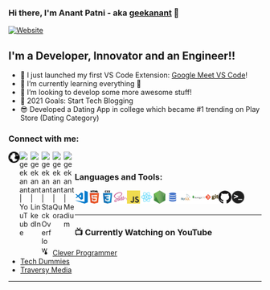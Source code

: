 ### Hi there, I'm Anant Patni - aka [geekanant][website] 👋

[![Website](https://img.shields.io/website?label=anantpatni.com&style=for-the-badge&url=https://www.anantpatni.com)](https://www.anantpatni.com)

## I'm a Developer, Innovator and an Engineer!!

- 🔭 I just launched my first VS Code Extension: [Google Meet VS Code][extension]!
- 🌱 I’m currently learning everything 🤣
- 👯 I’m looking to develop some more awesome stuff!
- 🥅 2021 Goals: Start Tech Blogging
- 😎 Developed a Dating App in college which became #1 trending on Play Store (Dating Category)


### Connect with me:

[<img align="left" alt="anantpatni.com" width="22px" src="https://raw.githubusercontent.com/iconic/open-iconic/master/svg/globe.svg" />][website]
[<img align="left" alt="geekanant | YouTube" width="22px" src="https://cdn.jsdelivr.net/npm/simple-icons@v3/icons/youtube.svg" />][youtube]
[<img align="left" alt="geekanant | LinkedIn" width="22px" src="https://cdn.jsdelivr.net/npm/simple-icons@v3/icons/linkedin.svg" />][linkedin]
[<img align="left" alt="geekanant | Stack Overflow" width="22px" src="https://cdn.jsdelivr.net/npm/simple-icons@v3/icons/stackoverflow.svg" />][stackoverflow]
[<img align="left" alt="geekanant | Quora" width="22px" src="https://cdn.jsdelivr.net/npm/simple-icons@v3/icons/quora.svg" />][quora]
[<img align="left" alt="geekanant | Medium" width="22px" src="https://cdn.jsdelivr.net/npm/simple-icons@v3/icons/medium.svg" />][medium]

<br />

### Languages and Tools:

<img align="left" alt="Visual Studio Code" width="26px" src="https://raw.githubusercontent.com/github/explore/80688e429a7d4ef2fca1e82350fe8e3517d3494d/topics/visual-studio-code/visual-studio-code.png" />
<img align="left" alt="HTML5" width="26px" src="https://raw.githubusercontent.com/github/explore/80688e429a7d4ef2fca1e82350fe8e3517d3494d/topics/html/html.png" />
<img align="left" alt="CSS3" width="26px" src="https://raw.githubusercontent.com/github/explore/80688e429a7d4ef2fca1e82350fe8e3517d3494d/topics/css/css.png" />
<img align="left" alt="Sass" width="26px" src="https://raw.githubusercontent.com/github/explore/80688e429a7d4ef2fca1e82350fe8e3517d3494d/topics/sass/sass.png" />
<img align="left" alt="JavaScript" width="26px" src="https://raw.githubusercontent.com/github/explore/80688e429a7d4ef2fca1e82350fe8e3517d3494d/topics/javascript/javascript.png" />
<img align="left" alt="React" width="26px" src="https://raw.githubusercontent.com/github/explore/80688e429a7d4ef2fca1e82350fe8e3517d3494d/topics/react/react.png" />
<img align="left" alt="Node.js" width="26px" src="https://raw.githubusercontent.com/github/explore/80688e429a7d4ef2fca1e82350fe8e3517d3494d/topics/nodejs/nodejs.png" />
<img align="left" alt="SQL" width="26px" src="https://raw.githubusercontent.com/github/explore/80688e429a7d4ef2fca1e82350fe8e3517d3494d/topics/sql/sql.png" />
<img align="left" alt="MySQL" width="26px" src="https://raw.githubusercontent.com/github/explore/80688e429a7d4ef2fca1e82350fe8e3517d3494d/topics/mysql/mysql.png" />
<img align="left" alt="MongoDB" width="26px" src="https://raw.githubusercontent.com/github/explore/80688e429a7d4ef2fca1e82350fe8e3517d3494d/topics/mongodb/mongodb.png" />
<img align="left" alt="Git" width="26px" src="https://raw.githubusercontent.com/github/explore/80688e429a7d4ef2fca1e82350fe8e3517d3494d/topics/git/git.png" />
<img align="left" alt="GitHub" width="26px" src="https://raw.githubusercontent.com/github/explore/78df643247d429f6cc873026c0622819ad797942/topics/github/github.png" />
<img align="left" alt="Terminal" width="26px" src="https://raw.githubusercontent.com/github/explore/80688e429a7d4ef2fca1e82350fe8e3517d3494d/topics/terminal/terminal.png" />

<br />
<br />

---

### 📺 Currently Watching on YouTube

<!-- YOUTUBE:START -->
- [Clever Programmer](https://www.youtube.com/channel/UCqrILQNl5Ed9Dz6CGMyvMTQ)
- [Tech Dummies](https://www.youtube.com/c/TechDummiesNarendraL/featured)
- [Traversy Media](https://www.youtube.com/channel/UC29ju8bIPH5as8OGnQzwJyA)


---

[website]: https://www.anantpatni.com
[extension]: https://marketplace.visualstudio.com/items?itemName=geekanant.meet
[youtube]: https://www.youtube.com/channel/UCba8EopBAXKZKpmkgHWtOxw
[linkedin]: https://www.linkedin.com/in/anantpatni1/
[quora]: https://www.quora.com/profile/Anant-Patni-Geek-Anant
[stackoverflow]: https://stackoverflow.com/users/8826295/geekanant
[medium]: https://medium.com/@geekanant


